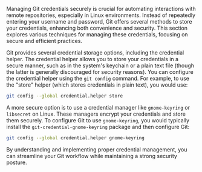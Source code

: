 Managing Git credentials securely is crucial for automating interactions with remote repositories, especially in Linux environments. Instead of repeatedly entering your username and password, Git offers several methods to store your credentials, enhancing both convenience and security. This section explores various techniques for managing these credentials, focusing on secure and efficient practices.

Git provides several credential storage options, including the credential helper. The credential helper allows you to store your credentials in a secure manner, such as in the system's keychain or a plain text file (though the latter is generally discouraged for security reasons). You can configure the credential helper using the `git config` command. For example, to use the "store" helper (which stores credentials in plain text), you would use:

```bash
git config --global credential.helper store
```

A more secure option is to use a credential manager like `gnome-keyring` or `libsecret` on Linux. These managers encrypt your credentials and store them securely. To configure Git to use `gnome-keyring`, you would typically install the `git-credential-gnome-keyring` package and then configure Git:

```bash
git config --global credential.helper gnome-keyring
```

By understanding and implementing proper credential management, you can streamline your Git workflow while maintaining a strong security posture.